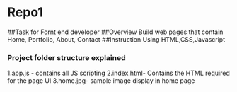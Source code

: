 # Repo1
##Task for Fornt end developer
##Overview
Build web pages that contain Home, Portfolio, About, Contact
##Instruction
Using HTML,CSS,Javascript
### Project folder structure explained
  1.app.js - contains all JS scripting
  2.index.html- Contains the HTML required for the page UI
  3.home.jpg- sample image display in home page
  
